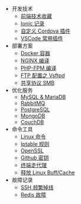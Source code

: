 * 开发技术
    * [前端技术收藏](pages/dev/front)
    * [Ionic 记录](pages/dev/ionic)
    * [自定义 Cordova 插件](pages/dev/plugman)
    * [VSCode 常用插件](pages/dev/vscode)
* 部署方案
    * [Docker 容器](pages/deploy/docker)
    * [NGINX 编译](pages/deploy/nginx)
    * [PHP-FPM 编译](pages/deploy/php-fpm)
    * [FTP 配置之 Vsftpd](pages/deploy/vsftp)
    * [共享协议 SMB](pages/deploy/smb)
* 优化服务
    * [MySQL & MariaDB](pages/service/mysql_mariadb)
    * [RabbitMQ](pages/service/rabbitmq)
    * [PostgreSQL](pages/service/pgsql)
    * [MongoDB](pages/service/mongodb)
    * [CouchDB](pages/service/couchdb)
* 命令工具
    * [Linux 命令](pages/shell/linux)
    * [Iptable 规则](pages/shell/iptable)
    * [OpenSSL](pages/shell/openssl)
    * [Github 密钥](pages/shell/git_ssh)
    * [终端走代理](pages/shell/proxy)
    * [释放 Linux Buff/Cache](pages/shell/buff_cache)
* 故障记录
    * [SSH 频繁掉线](pages/note/ssh_disconnect)
    * [Redis 故障](pages/note/redis_rdb)
